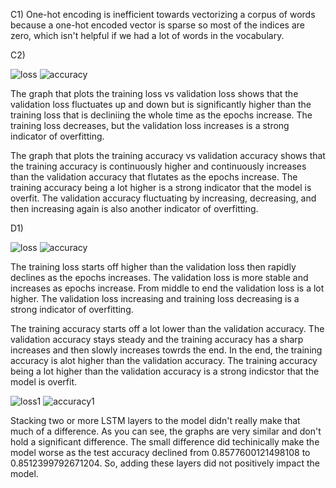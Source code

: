 C1) One-hot encoding is inefficient towards vectorizing a corpus of words because a one-hot encoded vector is sparse so most of the indices are zero, which isn't helpful if we had a lot of words in the vocabulary. 

C2)

![loss](https://user-images.githubusercontent.com/67920437/88739563-d44d4a00-d108-11ea-9233-083ed59b373c.png)
![accuracy](https://user-images.githubusercontent.com/67920437/88739564-d44d4a00-d108-11ea-879e-a9caf044a5df.png)

The graph that plots the training loss vs validation loss shows that the validation loss fluctuates up and down but is significantly higher than the training loss that is decliniing the whole time as the epochs increase. The training loss decreases, but the validation loss increases is a strong indicator of overfitting. 

The graph that plots the training accuracy vs validation accuracy shows that the training accuracy is continuously higher and continuously increases than the validation accuracy that flutates as the epochs increase. The training accuracy being a lot higher is a strong indicator that the model is overfit. The validation accuracy fluctuating by increasing, decreasing, and then increasing again is also another indicator of overfitting. 

D1)

![loss](https://user-images.githubusercontent.com/67920437/88741363-75d69a80-d10d-11ea-8ab2-0dbade3f2ee6.png)
![accuracy](https://user-images.githubusercontent.com/67920437/88741365-766f3100-d10d-11ea-9a90-d78249ad7d20.png)

The training loss starts off higher than the validation loss then rapidly declines as the epochs increases. The validation loss is more stable and increases as epochs increase. From middle to end the validation loss is a lot higher. The validation loss increasing and training loss decreasing is a strong indicator of overfitting. 

The training accuracy starts off a lot lower than the validation accuracy. The validation accuracy stays steady and the training accuracy has a sharp increases and then slowly increases towrds the end. In the end, the training accuracy is alot higher than the validation accuracy. The training accuracy being a lot higher than the validation accuracy is a strong indicstor that the model is overfit. 


![loss1](https://user-images.githubusercontent.com/67920437/88741370-78d18b00-d10d-11ea-8e54-2d6f10ffa3ed.png)
![accuracy1](https://user-images.githubusercontent.com/67920437/88741368-78d18b00-d10d-11ea-8240-43d40626662f.png)

Stacking two or more LSTM layers to the model didn't really make that much of a difference. As you can see, the graphs are very similar and don't hold a significant difference. The small difference did techinically make the model worse as the test accuracy declined from 0.8577600121498108 to 0.8512399792671204. So, adding these layers did not positively impact the model. 
